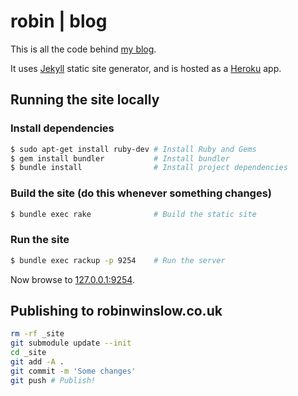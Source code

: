 robin | blog
===

This is all the code behind [my blog](http://robinwinslow.co.uk).

It uses [Jekyll](https://github.com/mojombo/jekyll) static site generator, and is hosted as a [Heroku](https://www.heroku.com/) app.

Running the site locally
---

### Install dependencies

``` bash
$ sudo apt-get install ruby-dev # Install Ruby and Gems
$ gem install bundler           # Install bundler
$ bundle install                # Install project dependencies
```

### Build the site (do this whenever something changes)

``` bash
$ bundle exec rake              # Build the static site
```

### Run the site

``` bash
$ bundle exec rackup -p 9254    # Run the server
```

Now browse to [127.0.0.1:9254](http://127.0.0.1:9254).

Publishing to robinwinslow.co.uk
---

``` bash
rm -rf _site
git submodule update --init
cd _site
git add -A .
git commit -m 'Some changes'
git push # Publish!
```
